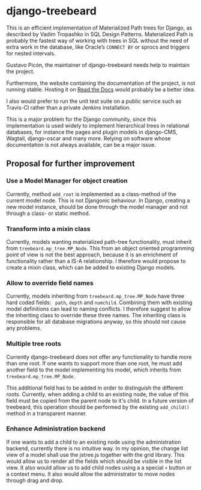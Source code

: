 # django-treebeard

This is an efficient implementation of Materialized Path trees for Django, as described by Vadim
Tropashko in SQL Design Patterns. Materialized Path is probably the fastest way of working with
trees in SQL without the need of extra work in the database, like Oracle’s ``CONNECT BY`` or sprocs
and triggers for nested intervals.

Gustavo Picón, the maintainer of django-treebeard needs help to maintain the project.

Furthermore, the website containing the documentation of the project, is not running stable.
Hosting it on [Read the Docs](https://readthedocs.org/) would probably be a better idea.

I also would prefer to run the unit test suite on a public service such as Travis-CI rather than
a private Jenkins installation.

This is a major problem for the Django community, since this implementation is used widely to
implement hierarchical trees in relational databases, for instance the pages and plugin models in
django-CMS, Wagtail, django-oscar and many more. Relying on software whose documentation is not
always available, can be a major issue.


## Proposal for further improvement


### Use a Model Manager for object creation

Currently, method ``add_root`` is implemented as a class-method of the current model node. This is
not Djangonic behaviour. In Django, creating a new model instance, should be done through the model
manager and not through a class- or static method.


### Transform into a mixin class

Currently, models wanting materialized path-tree functionality, must inherit from
``treebeard.mp_tree.MP_Node``. This from an object oriented programming point of view is not the
best approach, because it is an enrichment of functionality rather than a IS-A relationship. I
therefore would propose to create a mixin class, which can be added to existing Django models.


### Allow to override field names

Currently, models inheriting from ``treebeard.mp_tree.MP_Node`` have three hard coded fields:
`` path``, ``depth`` and ``numchild``. Combining them with existing model definitions can lead to
naming conflicts. I therefore suggest to allow the inheriting class to override these three names.
The inheriting class is responsible for all database migrations anyway, so this should not cause
any problems.


### Multiple tree roots

Currently django-treebeard does not offer any functionality to handle more than one root. If one wants
to support more than one root, he must add another field to the model implementing his model, which
inherits from ``treebeard.mp_tree.MP_Node``.

This additional field has to be added in order to distinguish the different roots. Currently, when
adding a child to an existing node, the value of this field must be copied from the
parent node to it's child. In a future version of treebeard, this operation should be performed by
the existing ``add_child()`` method in a transparent manner.


### Enhance Administration backend

If one wants to add a child to an existing node using the administration backend, currently there
is no intuitive way. In my opinion, the change list view of a model shall use the jstree.js together
with the grid library. This would allow us to render all the fields which should be visible in
the list view. It also would allow us to add child nodes using a a special ``+`` button or a context
menu. It also would allow the administrator to move nodes through drag and drop.
